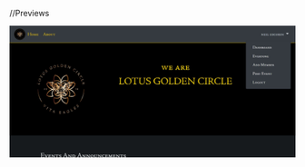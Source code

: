 //Previews

<img src="https://github.com/neilalden/lotus_golden_circle/blob/master/1.JPG?raw=true">
